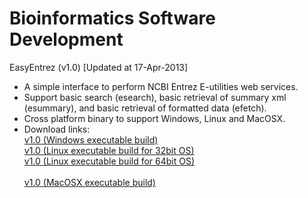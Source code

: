 Bioinformatics Software Development
===================================

EasyEntrez (v1.0) [Updated at 17-Apr-2013]
- A simple interface to perform NCBI Entrez E-utilities web services.
- Support basic search (esearch), basic retrieval of summary xml (esummary), and basic retrieval of formatted data (efetch).
- Cross platform binary to support Windows, Linux and MacOSX.
- Download links:<br />
	<a href="http://www.zetilab.org/tools/easyentrez/build/EasyEntrez-v1-win.zip" target="_BLANK">v1.0 (Windows executable build)</a><br />
	<a href="http://www.zetilab.org/tools/easyentrez/build/EasyEntrez-v1-linux-ia32.zip" target="_BLANK">v1.0 (Linux executable build for 32bit OS)</a><br />
	<a href="http://www.zetilab.org/tools/easyentrez/build/EasyEntrez-v1-linux-x64.zip" target="_BLANK">v1.0 (Linux executable build for 64bit OS)</a><br />	
	<a href="http://www.zetilab.org/tools/easyentrez/build/EasyEntrez-v1-macosx.zip" target="_BLANK">v1.0 (MacOSX executable build)</a><br />







